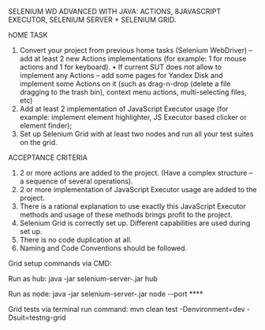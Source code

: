 SELENIUM WD ADVANCED WITH JAVA: ACTIONS, 8JAVASCRIPT EXECUTOR, SELENIUM SERVER + SELENIUM GRID.

hOME TASK
1.	Convert your project from previous home tasks (Selenium WebDriver) – add at least 2 new Actions implementations 
(for example: 1 for mouse actions and 1 for keyboard).
•	If current SUT does not allow to implement any Actions – add some pages for Yandex Disk and implement some Actions on it (such as drag-n-drop (delete a file dragging to the trash bin), context menu actions, multi-selecting files, etc)
2.	Add at least 2 implementation of JavaScript Executor usage (for example: implement element highlighter, JS Executor based clicker or element finder);
3.	Set up Selenium Grid with at least two nodes and run all your test suites on the grid.

ACCEPTANCE CRITERIA
1.	2 or more actions are added to the project. (Have a complex structure – a sequence of several operations).
2.	2 or more implementation of JavaScript Executor usage are added to the project. 
3.	There is a rational explanation to use exactly this JavaScript Executor methods and usage of these methods 
brings profit to the project.
4.	Selenium Grid is correctly set up. Different capabilities are used during set up.
5.	There is no code duplication at all.
6.	Naming and Code Conventions should be followed.

Grid setup commands via CMD:

Run as hub:
java -jar selenium-server-<version>.jar hub

Run as node:
java -jar selenium-server-<version>.jar node --port ****

Grid tests via terminal run command:
mvn clean test -Denvironment=dev -Dsuit=testng-grid

